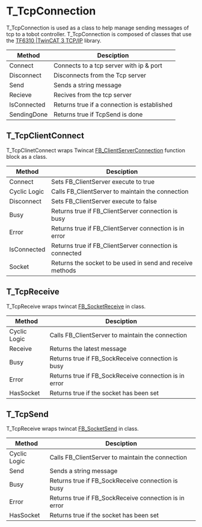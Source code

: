 # T_TcpConnection

T_TcpConnection is used as a class to help manage sending messages of tcp to a tobot controller. T_TcpConnection is composed of classes that use the [TF6310 |TwinCAT 3 TCP/IP](https://infosys.beckhoff.com/english.php?content=../content/1033/tf6310_tc3_tcpip/84141451.html&id=) library.

| Method  | Desciption | 
|---|---|
|  Connect | Connects to a tcp server with ip & port  |  
|  Disconnect | Disconnects from the Tcp server  |  
|  Send | Sends a string message  |   
|  Recieve | Recives from the tcp server   |   
|  IsConnected | Returns true if a connection is established  |  
|  SendingDone | Returns true if TcpSend is done  |  

## T_TcpClientConnect

T_TcpClinetConnect wraps Twincat [FB_ClientServerConnection](https://infosys.beckhoff.com/english.php?content=../content/1033/tf6310_tc3_tcpip/84141451.html&id=) function block as a class. 

| Method  | Desciption | 
|---|---|
|  Connect | Sets FB_ClientServer execute to true  |  
|  Cyclic Logic | Calls FB_ClientServer to maintain the connection  |  
|  Disconnect | Sets FB_ClientServer execute to false  |   
|  Busy | Returns true if FB_ClientServer connection is busy   |   
|  Error | Returns true if FB_ClientServer connection is in error |  
|  IsConnected | Returns true if FB_ClientServer connection is connected  | 
|  Socket | Returns the socket to be used in send and receive methods  | 


## T_TcpReceive

T_TcpReceive wraps twincat [FB_SocketReceive](https://infosys.beckhoff.com/english.php?content=../content/1033/tf6310_tc3_tcpip/84141451.html&id=) in class. 

| Method  | Desciption | 
|---|---| 
|  Cyclic Logic | Calls FB_ClientServer to maintain the connection  |  
|  Receive | Returns the latest message  |   
|  Busy | Returns true if FB_SockReceive connection is busy   |   
|  Error | Returns true if FB_SockReceive connection is in error |   
|  HasSocket | Returns true if the socket has been set |

## T_TcpSend

T_TcpReceive wraps twincat [FB_SocketSend](https://infosys.beckhoff.com/english.php?content=../content/1033/tf6310_tc3_tcpip/84141451.html&id=) in class. 

| Method  | Desciption | 
|---|---| 
|  Cyclic Logic | Calls FB_ClientServer to maintain the connection  |  
|  Send | Sends a string message  |   
|  Busy | Returns true if FB_SockReceive connection is busy   |   
|  Error | Returns true if FB_SockReceive connection is in error |   
|  HasSocket | Returns true if the socket has been set |